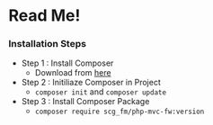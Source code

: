 # Read Me!
### Installation Steps
- Step 1 : Install Composer
  - Download from [here](https://getcomposer.org/download/)
- Step 2 : Initiliaze Composer in Project
  - `composer init` and `composer update`
- Step 3 : Install Composer Package
  - `composer require scg_fm/php-mvc-fw:version`
